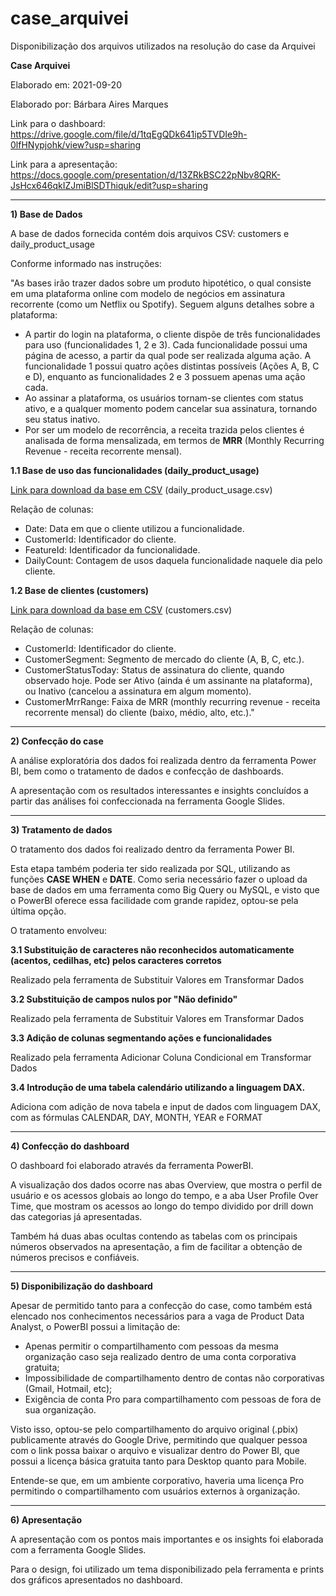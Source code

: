 # case_arquivei
Disponibilização dos arquivos utilizados na resolução do case da Arquivei

**Case Arquivei**

Elaborado em: 2021-09-20

Elaborado por: Bárbara Aires Marques

Link para o dashboard: https://drive.google.com/file/d/1tqEgQDk641ip5TVDIe9h-0lfHNypjohk/view?usp=sharing

Link para a apresentação: https://docs.google.com/presentation/d/13ZRkBSC22pNbv8QRK-JsHcx646qkIZJmiBlSDThiquk/edit?usp=sharing

---------------
**1) Base de Dados**

A base de dados fornecida contém dois arquivos CSV: customers e daily_product_usage

Conforme informado nas instruções:

"As bases irão trazer dados sobre um produto hipotético, o qual consiste em uma plataforma online com modelo de negócios em assinatura recorrente (como um Netflix ou Spotify). Seguem alguns detalhes sobre a plataforma:

- A partir do login na plataforma, o cliente dispõe de três funcionalidades para uso (funcionalidades 1, 2 e 3). Cada funcionalidade possui uma página de acesso, a partir da qual pode ser realizada alguma ação. A funcionalidade 1 possui quatro ações distintas possíveis (Ações A, B, C e D), enquanto as funcionalidades 2 e 3 possuem apenas uma ação cada.
- Ao assinar a plataforma, os usuários tornam-se clientes com status ativo, e a qualquer momento podem cancelar sua assinatura, tornando seu status inativo.
- Por ser um modelo de recorrência, a receita trazida pelos clientes é analisada de forma mensalizada, em termos de **MRR** (Monthly Recurring Revenue - receita recorrente mensal).

**1.1 Base de uso das funcionalidades (daily_product_usage)**

[Link para download da base em CSV](https://drive.google.com/file/d/1iuFvMLqzAdEsNkqxO9yanZRh12XfHz5l/view?usp=sharing) (daily_product_usage.csv)

Relação de colunas:
- Date: Data em que o cliente utilizou a funcionalidade. 	
- CustomerId: Identificador do cliente. 	
- FeatureId: Identificador da funcionalidade. 	
- DailyCount: Contagem de usos daquela funcionalidade naquele dia pelo cliente.

**1.2 Base de clientes (customers)**

[Link para download da base em CSV](https://drive.google.com/file/d/1igR2I8_c1dVZUTOj2r_04n9h6ZjYmIXP/view?usp=sharing) (customers.csv)

Relação de colunas:
- CustomerId: Identificador do cliente.
- CustomerSegment: Segmento de mercado do cliente (A, B, C, etc.). 	
- CustomerStatusToday: Status de assinatura do cliente, quando observado hoje. Pode ser Ativo (ainda é um assinante na plataforma), ou Inativo (cancelou a assinatura em algum momento). 
- CustomerMrrRange: Faixa de MRR (monthly recurring revenue - receita recorrente mensal) do cliente (baixo, médio, alto, etc.)."

--------------
**2) Confecção do case**

A análise exploratória dos dados foi realizada dentro da ferramenta Power BI, bem como o tratamento de dados e confecção de dashboards.

A apresentação com os resultados interessantes e insights concluídos a partir das análises foi confeccionada na ferramenta Google Slides.

--------------
**3) Tratamento de dados**

O tratamento dos dados foi realizado dentro da ferramenta Power BI.

Esta etapa também poderia ter sido realizada por SQL, utilizando as funções **CASE WHEN** e **DATE**. Como seria necessário fazer o upload da base de dados em uma ferramenta como Big Query ou MySQL, e visto que o PowerBI oferece essa facilidade com grande rapidez, optou-se pela última opção.

O tratamento envolveu:

**3.1 Substituição de caracteres não reconhecidos automaticamente (acentos, cedilhas, etc) pelos caracteres corretos**

Realizado pela ferramenta de Substituir Valores em Transformar Dados

**3.2 Substituição de campos nulos por "Não definido"**

Realizado pela ferramenta de Substituir Valores em Transformar Dados

**3.3 Adição de colunas segmentando ações e funcionalidades**

Realizado pela ferramenta Adicionar Coluna Condicional em Transformar Dados

**3.4 Introdução de uma tabela calendário utilizando a linguagem DAX.**

Adiciona com adição de nova tabela e input de dados com linguagem DAX, com as fórmulas CALENDAR, DAY, MONTH, YEAR e FORMAT



--------------
**4) Confecção do dashboard**

O dashboard foi elaborado através da ferramenta PowerBI. 

A visualização dos dados ocorre nas abas Overview, que mostra o perfil de usuário e os acessos globais ao longo do tempo, e a aba User Profile Over Time, que mostram os acessos ao longo do tempo dividido por drill down das categorias já apresentadas.

Também há duas abas ocultas contendo as tabelas com os principais números observados na apresentação, a fim de facilitar a obtenção de números precisos e confiáveis.

--------------
**5) Disponibilização do dashboard**

Apesar de permitido tanto para a confecção do case, como também está elencado nos conhecimentos necessários para a vaga de Product Data Analyst, o PowerBI possui a limitação de:

- Apenas permitir o compartilhamento com pessoas da mesma organização caso seja realizado dentro de uma conta corporativa gratuita;
- Impossibilidade de compartilhamento dentro de contas não corporativas (Gmail, Hotmail, etc);
- Exigência de conta Pro para compartilhamento com pessoas de fora de sua organização.

Visto isso, optou-se pelo compartilhamento do arquivo original (.pbix) publicamente através do Google Drive, permitindo que qualquer pessoa com o link possa baixar o arquivo e visualizar dentro do Power BI, que possui a licença básica gratuita tanto para Desktop quanto para Mobile.

Entende-se que, em um ambiente corporativo, haveria uma licença Pro permitindo o compartilhamento com usuários externos à organização.

--------------
**6) Apresentação**

A apresentação com os pontos mais importantes e os insights foi elaborada com a ferramenta Google Slides.

Para o design, foi utilizado um tema disponibilizado pela ferramenta e prints dos gráficos apresentados no dashboard.
